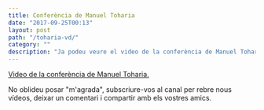 ```yaml
---
title: Conferència de Manuel Toharia
date: "2017-09-25T00:13"
layout: post
path: "/toharia-vd/"
category: ""
description: "Ja podeu veure el video de la conferència de Manuel Toharia"
---
```


<a href="https://www.youtube.com/watch?v=4c4bIMobmr0&t=28s" target="_blank">Video de la conferència de Manuel Toharia.</a>


 No oblideu posar "m'agrada", subscriure-vos al canal per rebre nous vídeos, deixar un comentari i compartir amb els vostres amics.
